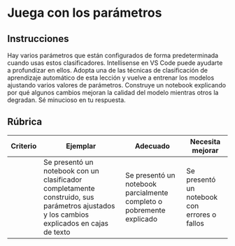 # Juega con los parámetros

## Instrucciones

Hay varios parámetros que están configurados de forma predeterminada cuando usas estos clasificadores. Intellisense en VS Code puede ayudarte a profundizar en ellos. Adopta una de las técnicas de clasificación de aprendizaje automático de esta lección y vuelve a entrenar los modelos ajustando varios valores de parámetros. Construye un notebook explicando por qué algunos cambios mejoran la calidad del modelo mientras otros la degradan. Sé minucioso en tu respuesta.

## Rúbrica

| Criterio | Ejemplar                                                                                                              | Adecuado                                              | Necesita mejorar             |
| -------- | ---------------------------------------------------------------------------------------------------------------------- | ----------------------------------------------------- | ----------------------------- |
|          | Se presentó un notebook con un clasificador completamente construido, sus parámetros ajustados y los cambios explicados en cajas de texto | Se presentó un notebook parcialmente completo o pobremente explicado | Se presentó un notebook con errores o fallos |
